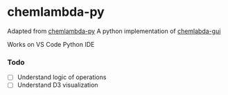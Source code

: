 # chemlambda-py
Adapted from  [chemlambda-py](https://github.com/4lhc/chemlambda-py)
A python implementation of [chemlabda-gui](https://github.com/chorasimilarity/chemlambda-gui/blob/gh-pages/dynamic/README.md)

Works on VS Code Python IDE



### Todo
- [ ] Understand logic of operations
- [ ] Understand D3 visualization
